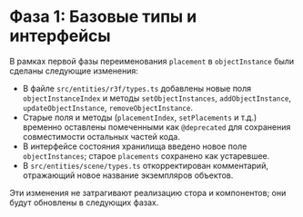# Фаза 1: Базовые типы и интерфейсы

В рамках первой фазы переименования `placement` в `objectInstance` были сделаны следующие изменения:

- В файле `src/entities/r3f/types.ts` добавлены новые поля `objectInstanceIndex` и методы `setObjectInstances`, `addObjectInstance`, `updateObjectInstance`, `removeObjectInstance`.
- Старые поля и методы (`placementIndex`, `setPlacements` и т.д.) временно оставлены помеченными как `@deprecated` для сохранения совместимости остальных частей кода.
- В интерфейсе состояния хранилища введено новое поле `objectInstances`; старое `placements` сохранено как устаревшее.
- В `src/entities/scene/types.ts` откорректирован комментарий, отражающий новое название экземпляров объектов.

Эти изменения не затрагивают реализацию стора и компонентов; они будут обновлены в следующих фазах.
